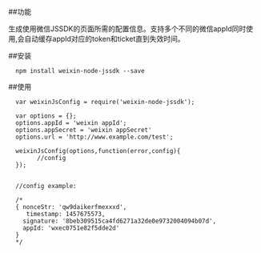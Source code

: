 
##功能

生成使用微信JSSDK的页面所需的配置信息。支持多个不同的微信appId同时使用,会自动缓存appId对应的token和ticket直到失效时间。

##安装
```
  npm install weixin-node-jssdk --save
```  

##使用

```
  var weixinJsConfig = require('weixin-node-jssdk');
  
  var options = {};
  options.appId = 'weixin appId';
  options.appSecret = 'weixin appSecret'
  options.url = 'http://www.example.com/test';
  
  weixinJsConfig(options,function(error,config){
  		//config
  });
  
  
  //config example:
  
  /*
  { nonceStr: 'qw9daikerfmexxxd',
  	 timestamp: 1457675573,
    signature: '8beb309515ca4fd6271a32de0e9732004094b07d',
    appId: 'wxec0751e82f5dde2d' 
  }
  */
```	
